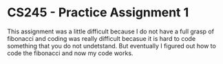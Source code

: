 # CS245 - Practice Assignment 1

This assignment was a little difficult because I do not have a full grasp of fibonacci and coding was really difficult
becasue it is hard to code something that you do not undetstand. But eventually I figured out how to code the fibonacci and
now my code works.
